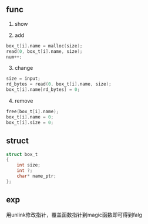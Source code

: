 ## func
1. show

2. add
```C
box_t[i].name = malloc(size);
read(0, box_t[i].name, size);
num++;
```
3. change
```C
size = input;
rd_bytes = read(0, box_t[i].name, size);
box_t[i].name[rd_bytes] = 0;
```
4. remove
```C
free(box_t[i].name);
box_t[i].name = 0;
box_t[i].size = 0;
```

## struct

```C
struct box_t
{
    int size;
    int ?;
    char* name_ptr;
};
```

## exp

用unlink修改指针，覆盖函数指针到magic函数即可得到falg

